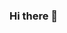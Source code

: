 ### Hi there 👋

<!--
**Anthony-Rosario/Anthony-Rosario** is a ✨ _special_ ✨ repository because its `README.md` (this file) appears on your GitHub profile.

Here are some ideas to get you started:
[![Anthony's GitHub stats](https://github-readme-stats.vercel.app/api?username=Anthony-Rosario)](https://github.com/anuraghazra/github-readme-stats)


- 🔭 I’m currently working on ...
- 🌱 I’m currently learning ...
- 👯 I’m looking to collaborate on ...
- 🤔 I’m looking for help with ...
- 💬 Ask me about ...
- 📫 How to reach me: ...
- 😄 Pronouns: ...
- ⚡ Fun fact: ...
-->
